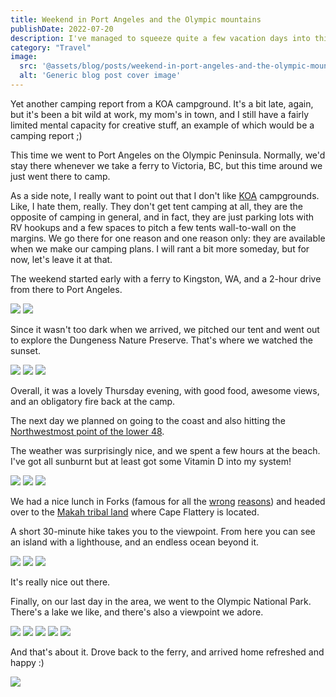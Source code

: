 ```yaml
---
title: Weekend in Port Angeles and the Olympic mountains
publishDate: 2022-07-20
description: I've managed to squeeze quite a few vacation days into this weird summer, and just over a week ago my wife and I went camping at the foothills of the Olympic mountains in Western Washington.
category: "Travel"
image:
  src: '@assets/blog/posts/weekend-in-port-angeles-and-the-olympic-mountains/3626fd28cc2064809fe0b25c3b01443212cfa952-4032x3024.avif'
  alt: 'Generic blog post cover image'
---
```


Yet another camping report from a KOA campground. It's a bit late, again, but it's been a bit wild at work, my mom's in town, and I still have a fairly limited mental capacity for creative stuff, an example of which would be a camping report ;)

This time we went to Port Angeles on the Olympic Peninsula. Normally, we'd stay there whenever we take a ferry to Victoria, BC, but this time around we just went there to camp.

As a side note, I really want to point out that I don't like [KOA](https://koa.com/) campgrounds. Like, I hate them, really. They don't get tent camping at all, they are the opposite of camping in general, and in fact, they are just parking lots with RV hookups and a few spaces to pitch a few tents wall-to-wall on the margins. We go there for one reason and one reason only: they are available when we make our camping plans. I will rant a bit more someday, but for now, let's leave it at that.

The weekend started early with a ferry to Kingston, WA, and a 2-hour drive from there to Port Angeles.

![](assets/blog/posts/weekend-in-port-angeles-and-the-olympic-mountains/989ab2a43ab8b19fc03469c43e1a113c3db4a88d-4032x3024.avif)
![](assets/blog/posts/weekend-in-port-angeles-and-the-olympic-mountains/5d6fa706fec892d886f171c7b9ad2da5a1c00cb9-4032x3024.avif)

Since it wasn't too dark when we arrived, we pitched our tent and went out to explore the Dungeness Nature Preserve. That's where we watched the sunset.

![](assets/blog/posts/weekend-in-port-angeles-and-the-olympic-mountains/ff8f369d4e49a1cdc39a4982b57cdab51ada3450-4032x3024.avif)
![](assets/blog/posts/weekend-in-port-angeles-and-the-olympic-mountains/86a7d98559ddd95a041f00186b00520adc7111f6-4032x3024.avif)
![](assets/blog/posts/weekend-in-port-angeles-and-the-olympic-mountains/811017e92d8b5265a955cc49a4823d33ea0ce400-4032x3024.avif)

Overall, it was a lovely Thursday evening, with good food, awesome views, and an obligatory fire back at the camp.

The next day we planned on going to the coast and also hitting the [Northwestmost point of the lower 48](https://www.onlyinyourstate.com/washington/northwestern-point-in-us-wa/).

The weather was surprisingly nice, and we spent a few hours at the beach. I've got all sunburnt but at least got some Vitamin D into my system!

![](assets/blog/posts/weekend-in-port-angeles-and-the-olympic-mountains/59f00128edaaa229f2e65586ac3447309a6351f4-4032x3024.avif)
![](assets/blog/posts/weekend-in-port-angeles-and-the-olympic-mountains/fc157bd32f16faa1a4898e890fec4dede71e2943-3024x4032.avif)
![](assets/blog/posts/weekend-in-port-angeles-and-the-olympic-mountains/1de09d2df0c062c829be03b3292bce527bf8ca5e-4032x3024.avif)

We had a nice lunch in Forks (famous for all the [wrong](https://forkswa.com/twilight/) [reasons](https://www.wired.com/story/antifa-social-media-rumor-forks-washington/)) and headed over to the [Makah tribal land](https://makah.com/) where Cape Flattery is located.

A short 30-minute hike takes you to the viewpoint. From here you can see an island with a lighthouse, and an endless ocean beyond it.

![](assets/blog/posts/weekend-in-port-angeles-and-the-olympic-mountains/a9b0cc9d8818c5f223c85b4dcbf0c29ae8ee3585-4032x3024.avif)
![](assets/blog/posts/weekend-in-port-angeles-and-the-olympic-mountains/a40d4b4d3c85761b24d1099a58b5c7733de67ff1-4032x3024.avif)
![](assets/blog/posts/weekend-in-port-angeles-and-the-olympic-mountains/aa6329df23714cab17522d5193666c60ac1417a2-4032x3024.avif)

It's really nice out there.

Finally, on our last day in the area, we went to the Olympic National Park. There's a lake we like, and there's also a viewpoint we adore.

![](assets/blog/posts/weekend-in-port-angeles-and-the-olympic-mountains/3431c37cb5d8a308535bebb02f9dd313a91af188-4032x3024.avif)
![](assets/blog/posts/weekend-in-port-angeles-and-the-olympic-mountains/594de7124cabaa8c39c4bebd6415b28d55f2c151-4032x3024.avif)
![](assets/blog/posts/weekend-in-port-angeles-and-the-olympic-mountains/430d3349d1d6986bcf10cb40c36e93e67d849c10-4032x3024.avif)
![](assets/blog/posts/weekend-in-port-angeles-and-the-olympic-mountains/3626fd28cc2064809fe0b25c3b01443212cfa952-4032x3024.avif)
![](assets/blog/posts/weekend-in-port-angeles-and-the-olympic-mountains/bd5cfdbd787ba90dc9b783b489679a4a3b1dace8-4032x3024.avif)

And that's about it. Drove back to the ferry, and arrived home refreshed and happy :)

![](assets/blog/posts/weekend-in-port-angeles-and-the-olympic-mountains/62ba5f422d72dfcfe35023c2f3d4eb6ec7ae778f-4032x3024.avif)
